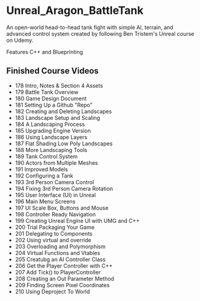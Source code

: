 # Unreal_Aragon_BattleTank
An open-world head-to-head tank fight with simple AI, terrain, and advanced control system created by following Ben Tristem's Unreal course on Udemy.

Features C++ and Blueprinting

## Finished Course Videos
* 178 Intro, Notes & Section 4 Assets
* 179 Battle Tank Overview
* 180 Game Design Document
* 181 Setting Up a Github "Repo"
* 182 Creating and Deleting Landscapes
* 183 Landscape Setup and Scaling
* 184 A Landscaping Process
* 185 Upgrading Engine Version
* 186 Using Landscape Layers
* 187 Flat Shading Low Poly Landscapes
* 188 More Landscaping Tools
* 189 Tank Control System
* 190 Actors from Multiple Meshes
* 191 Improved Models
* 192 Configuring a Tank
* 193 3rd Person Camera Control
* 194 Fixing 3rd Person Camera Rotation
* 195 User Interface (UI) in Unreal
* 196 Main Menu Screens
* 197 UI Scale Box, Buttons and Mouse
* 198 Controller Ready Navigation
* 199 Creating Unreal Engine UI with UMG and C++
* 200 Trial Packaging Your Game
* 201 Delegating to Components
* 202 Using virtual and override
* 203 Overloading and Polymorphism
* 204 Virtual Functions and Vtables
* 205 Creatubg an AI Controller Class
* 206 Get the Player Controller with C++
* 207 Add Tick() to PlayerController
* 208 Creating an Out Parameter Method
* 209 Finding Screen Pixel Coordinates
* 210 Using Deproject To World